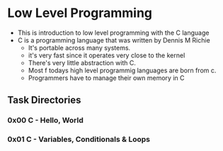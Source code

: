 # Low Level Programming
* This is introduction to low level programming with the C language
* C is a programming language that was written by Dennis M Richie
    * It's portable across many systems.
    * it's very fast since it operates very close to the kernel
    * There's very little abstraction with C.
    * Most f todays high level programmig languages are born from c.
    * Programmers have to manage their own memory in C

## Task Directories
### 0x00 C - Hello, World
### 0x01 C - Variables, Conditionals & Loops
